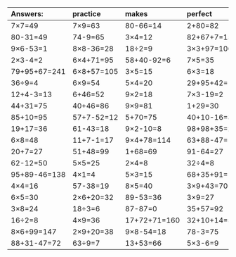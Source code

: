 | Answers: | practice | makes | perfect | ! |
| :--- | :--- | :--- | :--- | :--- |
| 7×7=49 | 7×9=63 | 80-66=14 | 2+80=82 | 8×8=64 | 
| 80-31=49 | 74-9=65 | 3×4=12 | 82+67+7=156 | 65+9=74 | 
| 9×6-53=1 | 8×8-36=28 | 18÷2=9 | 3×3+97=106 | 55+38=93 | 
| 2×3-4=2 | 6×4+71=95 | 58+40-92=6 | 7×5=35 | 3×3=9 | 
| 79+95+67=241 | 6×8+57=105 | 3×5=15 | 6×3=18 | 56÷8=7 | 
| 36÷9=4 | 6×9=54 | 5×4=20 | 29+95+42=166 | 7×2+82=96 | 
| 12+4-3=13 | 6+46=52 | 9×2=18 | 7×3-19=2 | 3×6-12=6 | 
| 44+31=75 | 40+46=86 | 9×9=81 | 1+29=30 | 5×6=30 | 
| 85+10=95 | 57+7-52=12 | 5+70=75 | 40+10-16=34 | 6×4=24 | 
| 19+17=36 | 61-43=18 | 9×2-10=8 | 98+98+35=231 | 35+51=86 | 
| 6×8=48 | 11+7-1=17 | 9×4+78=114 | 63+88-47=104 | 67+87+68=222 | 
| 20+7=27 | 51+48=99 | 1+68=69 | 91-64=27 | 52+59-28=83 | 
| 62-12=50 | 5×5=25 | 2×4=8 | 32÷4=8 | 45-42=3 | 
| 95+89-46=138 | 4×1=4 | 5×3=15 | 68+35+91=194 | 33+49=82 | 
| 4×4=16 | 57-38=19 | 8×5=40 | 3×9+43=70 | 9×5+38=83 | 
| 6×5=30 | 2×6+20=32 | 89-53=36 | 3×9=27 | 8×2-2=14 | 
| 3×8=24 | 18÷3=6 | 87-87=0 | 35+57=92 | 3×2=6 | 
| 16÷2=8 | 4×9=36 | 17+72+71=160 | 32+10+14=56 | 2×3=6 | 
| 8×6+99=147 | 2×9+20=38 | 9×8-54=18 | 78-3=75 | 74+8+69=151 | 
| 88+31-47=72 | 63÷9=7 | 13+53=66 | 5×3-6=9 | 2×7=14 | 

